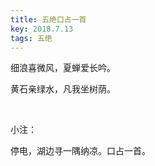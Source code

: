 ```yaml
---
title: 五绝口占一首
key: 2018.7.13
tags: 五绝
---
```


细浪喜微风，夏蝉爱长吟。

黄石亲绿水，凡我坐树荫。

</br>

小注：

停电，湖边寻一隅纳凉。口占一首。

</br>

